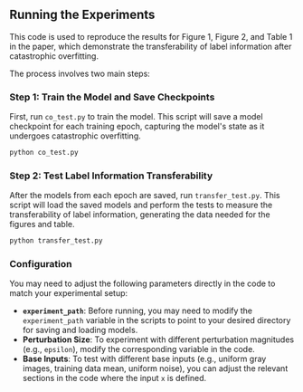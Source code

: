## Running the Experiments

This code is used to reproduce the results for Figure 1, Figure 2, and Table 1 in the paper, which demonstrate the transferability of label information after catastrophic overfitting.

The process involves two main steps:

### Step 1: Train the Model and Save Checkpoints

First, run `co_test.py` to train the model. This script will save a model checkpoint for each training epoch, capturing the model's state as it undergoes catastrophic overfitting.

```bash
python co_test.py
```

### Step 2: Test Label Information Transferability

After the models from each epoch are saved, run `transfer_test.py`. This script will load the saved models and perform the tests to measure the transferability of label information, generating the data needed for the figures and table.

```bash
python transfer_test.py
```

### Configuration

You may need to adjust the following parameters directly in the code to match your experimental setup:

*   **`experiment_path`**: Before running, you may need to modify the `experiment_path` variable in the scripts to point to your desired directory for saving and loading models.
*   **Perturbation Size**: To experiment with different perturbation magnitudes (e.g., `epsilon`), modify the corresponding variable in the code.
*   **Base Inputs**: To test with different base inputs (e.g., uniform gray images, training data mean, uniform noise), you can adjust the relevant sections in the code where the input `x` is defined.